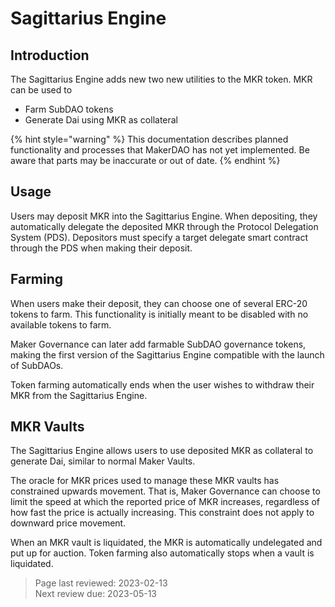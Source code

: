 # Sagittarius Engine

## Introduction
The Sagittarius Engine adds new two new utilities to the MKR token. MKR can be used to 
- Farm SubDAO tokens
- Generate Dai using MKR as collateral

{% hint style="warning" %} This documentation describes planned functionality and processes that MakerDAO has not yet implemented. Be aware that parts may be inaccurate or out of date. {% endhint %}

## Usage
Users may deposit MKR into the Sagittarius Engine. When depositing, they automatically delegate the deposited MKR through the Protocol Delegation System (PDS). Depositors must specify a target delegate smart contract through the PDS when making their deposit.

## Farming
When users make their deposit, they can choose one of several ERC-20 tokens to farm. This functionality is initially meant to be disabled with no available tokens to farm. 

Maker Governance can later add farmable SubDAO governance tokens, making the first version of the Sagittarius Engine compatible with the launch of SubDAOs.

Token farming automatically ends when the user wishes to withdraw their MKR from the Sagittarius Engine.

## MKR Vaults
The Sagittarius Engine allows users to use deposited MKR as collateral to generate Dai, similar to normal Maker Vaults. 

The oracle for MKR prices used to manage these MKR vaults has constrained upwards movement. That is, Maker Governance can choose to limit the speed at which the reported price of MKR increases, regardless of how fast the price is actually increasing. This constraint does not apply to downward price movement. 

When an MKR vault is liquidated, the MKR is automatically undelegated and put up for auction. Token farming also automatically stops when a vault is liquidated.


>Page last reviewed: 2023-02-13    
>Next review due: 2023-05-13  






